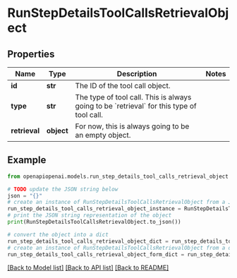 # RunStepDetailsToolCallsRetrievalObject


## Properties

Name | Type | Description | Notes
------------ | ------------- | ------------- | -------------
**id** | **str** | The ID of the tool call object. | 
**type** | **str** | The type of tool call. This is always going to be &#x60;retrieval&#x60; for this type of tool call. | 
**retrieval** | **object** | For now, this is always going to be an empty object. | 

## Example

```python
from openapiopenai.models.run_step_details_tool_calls_retrieval_object import RunStepDetailsToolCallsRetrievalObject

# TODO update the JSON string below
json = "{}"
# create an instance of RunStepDetailsToolCallsRetrievalObject from a JSON string
run_step_details_tool_calls_retrieval_object_instance = RunStepDetailsToolCallsRetrievalObject.from_json(json)
# print the JSON string representation of the object
print(RunStepDetailsToolCallsRetrievalObject.to_json())

# convert the object into a dict
run_step_details_tool_calls_retrieval_object_dict = run_step_details_tool_calls_retrieval_object_instance.to_dict()
# create an instance of RunStepDetailsToolCallsRetrievalObject from a dict
run_step_details_tool_calls_retrieval_object_form_dict = run_step_details_tool_calls_retrieval_object.from_dict(run_step_details_tool_calls_retrieval_object_dict)
```
[[Back to Model list]](../README.md#documentation-for-models) [[Back to API list]](../README.md#documentation-for-api-endpoints) [[Back to README]](../README.md)


